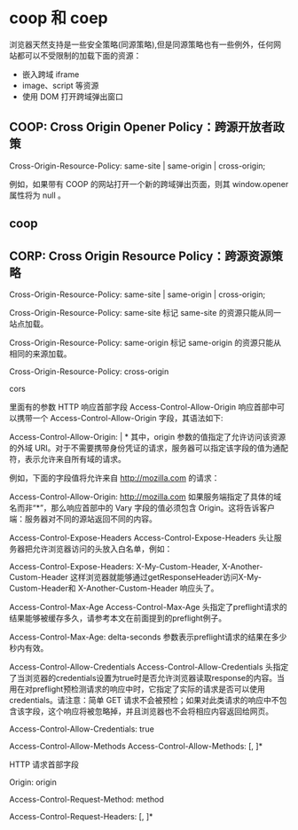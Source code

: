 # coop 和 coep
浏览器天然支持是一些安全策略(同源策略),但是同源策略也有一些例外，任何网站都可以不受限制的加载下面的资源：

* 嵌入跨域 iframe
* image、script 等资源
* 使用 DOM 打开跨域弹出窗口


## COOP: Cross Origin Opener Policy：跨源开放者政策

Cross-Origin-Resource-Policy: same-site | same-origin | cross-origin;

例如，如果带有 COOP 的网站打开一个新的跨域弹出页面，则其 window.opener 属性将为 null 。

## coop



## CORP: Cross Origin Resource Policy：跨源资源策略

Cross-Origin-Resource-Policy: same-site | same-origin | cross-origin;

Cross-Origin-Resource-Policy: same-site
标记 same-site 的资源只能从同一站点加载。

Cross-Origin-Resource-Policy: same-origin
标记 same-origin 的资源只能从相同的来源加载。

Cross-Origin-Resource-Policy: cross-origin


cors

里面有的参数
HTTP 响应首部字段
Access-Control-Allow-Origin
响应首部中可以携带一个 Access-Control-Allow-Origin 字段，其语法如下:

Access-Control-Allow-Origin: <origin> | *
其中，origin 参数的值指定了允许访问该资源的外域 URI。对于不需要携带身份凭证的请求，服务器可以指定该字段的值为通配符，表示允许来自所有域的请求。

例如，下面的字段值将允许来自 http://mozilla.com 的请求：

Access-Control-Allow-Origin: http://mozilla.com
如果服务端指定了具体的域名而非“*”，那么响应首部中的 Vary 字段的值必须包含 Origin。这将告诉客户端：服务器对不同的源站返回不同的内容。

Access-Control-Expose-Headers 
Access-Control-Expose-Headers 头让服务器把允许浏览器访问的头放入白名单，例如：

Access-Control-Expose-Headers: X-My-Custom-Header, X-Another-Custom-Header
这样浏览器就能够通过getResponseHeader访问X-My-Custom-Header和 X-Another-Custom-Header 响应头了。

Access-Control-Max-Age
Access-Control-Max-Age 头指定了preflight请求的结果能够被缓存多久，请参考本文在前面提到的preflight例子。

Access-Control-Max-Age: <delta-seconds>
delta-seconds 参数表示preflight请求的结果在多少秒内有效。

Access-Control-Allow-Credentials
Access-Control-Allow-Credentials 头指定了当浏览器的credentials设置为true时是否允许浏览器读取response的内容。当用在对preflight预检测请求的响应中时，它指定了实际的请求是否可以使用credentials。请注意：简单 GET 请求不会被预检；如果对此类请求的响应中不包含该字段，这个响应将被忽略掉，并且浏览器也不会将相应内容返回给网页。

Access-Control-Allow-Credentials: true


Access-Control-Allow-Methods
Access-Control-Allow-Methods: <method>[, <method>]*

HTTP 请求首部字段

Origin: origin

Access-Control-Request-Method: method

Access-Control-Request-Headers: <field-name>[, <field-name>]*
